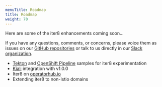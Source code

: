 ```yaml
---
menuTitle: Roadmap
title: Roadmap
weight: 70
---
```


Here are some of the iter8 enhancements coming soon...

If you have any questions, comments, or concerns, please voice them as issues on our [GitHub repositories](https://github.com/iter8-tools/) or talk to us directly in our [Slack organization](https://join.slack.com/t/iter8-tools/shared_invite/enQtODU0NTczMTQ5NDU4LTJmNGE1OTBhOWI4NzllZGE0ZjdhM2M3MzJlMjcxYjliMTJlM2YxMzQ4OWQ5NGViYTM2MTU4MWRkZTgxNzZiMzg).

* [Tekton](https://cloud.google.com/tekton) and [OpenShift Pipeline](https://www.openshift.com/learn/topics/pipelines) samples for iter8 experimentation
* [Kiali](https://kiali.io/) integration with v1.0.0
* Iter8 on [operatorhub.io](https://operatorhub.io/)
* Extending iter8 to non-Istio domains